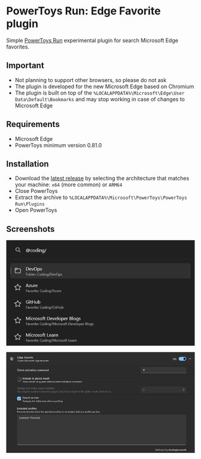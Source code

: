 # PowerToys Run: Edge Favorite plugin

Simple [PowerToys Run](https://learn.microsoft.com/windows/powertoys/run) experimental plugin for search Microsoft Edge favorites.

## Important

- Not planning to support other browsers, so please do not ask
- The plugin is developed for the new Microsoft Edge based on Chromium
- The plugin is built on top of the `%LOCALAPPDATA%\Microsoft\Edge\User Data\Default\Bookmarks` and may stop working in case of changes to Microsoft Edge

## Requirements

- Microsoft Edge
- PowerToys minimum version 0.81.0

## Installation

- Download the [latest release](https://github.com/davidegiacometti/PowerToys-Run-EdgeFavorite/releases/) by selecting the architecture that matches your machine: `x64` (more common) or `ARM64`
- Close PowerToys
- Extract the archive to `%LOCALAPPDATA%\Microsoft\PowerToys\PowerToys Run\Plugins`
- Open PowerToys

## Screenshots

![Search](./images/Search.png)

![Plugin Manager](./images/PluginManager.png)
